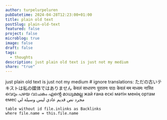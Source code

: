 ```yaml
---
author: turpelurpeluren
pubDatetime: 2024-04-28T12:23:00+01:00
title: plain old text
postSlug: plain-old-text
featured: false
project: false
microblog: true
image: false
draft: false
tags:
  - thoughts
description: just plain old text is just not my medium
share: "true"
---
```


just plain old text is just not my medium # ignore translations: ただの古いテキストは私の媒体ではありません केवलं साधारणः पुरातनः पाठः केवलं मम माध्यमः नास्ति വെറും പഴയ വാചകം എൻ്റെ മാധ്യമമല്ല жай ғана ескі мәтін менің ортам емес مجرد نص قديم عادي ليس وسيلة لي

```dataview
table without id file.inlinks as Backlinks
where file.name = this.file.name
```